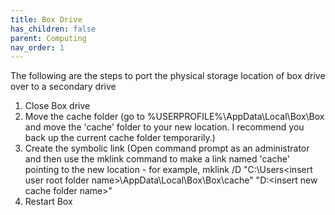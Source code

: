 ```yaml
---
title: Box Drive
has_children: false
parent: Computing
nav_order: 1
---
```

The following are the steps to port the physical storage location of box drive over to a secondary drive

1.  Close Box drive
2.  Move the cache folder (go to %USERPROFILE%\AppData\Local\Box\Box and move the 'cache' folder to your new location. I recommend you back up the current cache folder temporarily.)
3.  Create the symbolic link (Open command prompt as an administrator and then use the mklink command to make a link named 'cache' pointing to the new location - for example, mklink /D "C:\Users\<insert user root folder name>\AppData\Local\Box\Box\cache" "D:\<insert new cache folder name>"
4.  Restart Box